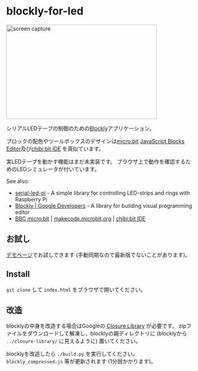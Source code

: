 # blockly-for-led

<img src="https://github.com/kut-tktlab/blockly-for-led/wiki/blockly-screen.png"
 width="400" height="250" alt="screen capture" />

シリアルLEDテープの制御のための[Blockly](https://developers.google.com/blockly/)アプリケーション。

ブロックの配色やツールボックスのデザインは[micro:bit](http://microbit.org/)
[JavaScript Blocks Editor](https://makecode.microbit.org/)及び[chibi:bit IDE](http://chibibit.io/ide/)
を真似ています。

実LEDテープを動かす機能はまだ未実装です。
ブラウザ上で動作を確認するためのLEDシミュレータが付いています。

See also:
- [serial-led-pi](https://github.com/kut-tktlab/serial-led-pi/) - 
  A simple library for controlling LED-strips and rings with Raspberry Pi
- [Blockly | Google Developers](https://developers.google.com/blockly/) -
  A library for building visual programming editor
- [BBC micro:bit](http://microbit.org/) | [makecode.microbit.org](https://makecode.microbit.org/) |
  [chibi:bit IDE](http://chibibit.io/ide/)
  
## お試し

[デモページ](https://ytakata69.github.io/blockly-for-led/)でお試しできます
(手動同期なので最新版でないことがあります)。

## Install

`git clone` して `index.html` をブラウザで開いてください。

## 改造

blocklyの中身を改造する場合はGoogleの
[Closure Library](https://developers.google.com/closure/library/)
が必要です。
zipファイルをダウンロードして解凍し，blocklyの親ディレクトリに
(blocklyから `../closure-library/` に見えるように) 置いてください。

blocklyを改造したら `./build.py` を実行してください。
`blockly_compressed.js` 等が更新されます (1分弱かかります)。
